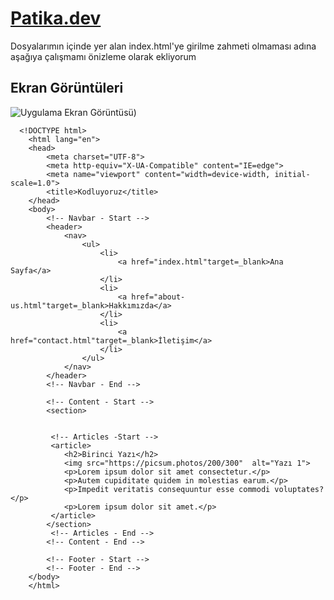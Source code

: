 
# [Patika.dev](https://github.com/mordulu)

Dosyalarımın içinde yer alan index.html'ye girilme zahmeti olmaması adına aşağıya çalışmamı önizleme olarak ekliyorum

## Ekran Görüntüleri

![Uygulama Ekran Görüntüsü](https://i.hizliresim.com/e09p5x6.PNG))
      
      <!DOCTYPE html>
        <html lang="en">
        <head>
            <meta charset="UTF-8">
            <meta http-equiv="X-UA-Compatible" content="IE=edge">
            <meta name="viewport" content="width=device-width, initial-scale=1.0">
            <title>Kodluyoruz</title>
        </head>
        <body>
            <!-- Navbar - Start -->
            <header>
                <nav>
                    <ul>
                        <li>
                            <a href="index.html"target=_blank>Ana Sayfa</a>
                        </li>
                        <li>
                            <a href="about-us.html"target=_blank>Hakkımızda</a>
                        </li>
                        <li>
                            <a href="contact.html"target=_blank>İletişim</a>
                        </li>
                    </ul>
                </nav>
            </header>
            <!-- Navbar - End -->

            <!-- Content - Start -->
            <section>


             <!-- Articles -Start -->
             <article>
                <h2>Birinci Yazı</h2>
                <img src="https://picsum.photos/200/300"  alt="Yazı 1">
                <p>Lorem ipsum dolor sit amet consectetur.</p>
                <p>Autem cupiditate quidem in molestias earum.</p>
                <p>Impedit veritatis consequuntur esse commodi voluptates?</p>
                <p>Lorem ipsum dolor sit amet.</p>
             </article>
            </section>
             <!-- Articles - End -->
            <!-- Content - End -->

            <!-- Footer - Start -->
            <!-- Footer - End -->
        </body>
        </html>

  
  
  
  
  
  
  
  
  
  
  
  
  
  
  
  
  
  
  
